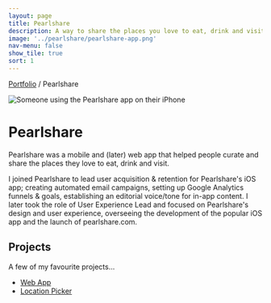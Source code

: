 ```yaml
---
layout: page
title: Pearlshare
description: A way to share the places you love to eat, drink and visit
image: '../pearlshare/pearlshare-app.png'
nav-menu: false
show_tile: true
sort: 1
---
```


<span class="breadcrumbs">[Portfolio](../portfolio) / Pearlshare</span>

![Someone using the Pearlshare app on their iPhone](../pearlshare/pearlshare-app.png)

# Pearlshare
Pearlshare was a mobile and (later) web app that helped people curate and share the places they love to eat, drink and visit.

I joined Pearlshare to lead user acquisition & retention for Pearlshare's iOS app; creating automated email campaigns, setting up Google Analytics funnels & goals, establishing an editorial voice/tone for in-app content. I later took the role of User Experience Lead and focused on Pearlshare's design and user experience, overseeing the development of the popular iOS app and the launch of pearlshare.com.


## Projects
A few of my favourite projects...

* [Web App](../pearlshare/web-app)
* [Location Picker](../pearlshare/location_picker)

